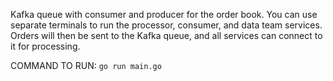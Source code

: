Kafka queue with consumer and producer for the order book.
You can use separate terminals to run the processor, consumer, and data team services. Orders will then be sent to the Kafka queue, and all services can connect to it for processing.

COMMAND TO RUN:
```go run main.go```
